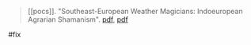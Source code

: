 > [[pocs]]. "Southeast-European Weather Magicians: Indoeuropean Agrarian Shamanism". [pdf](https://horizon.documentation.ird.fr/exl-doc/pleins-textes/divers18-08/010029418.pdf), [pdf](a/e-pocsUNKNOWN.pdf)

#fix